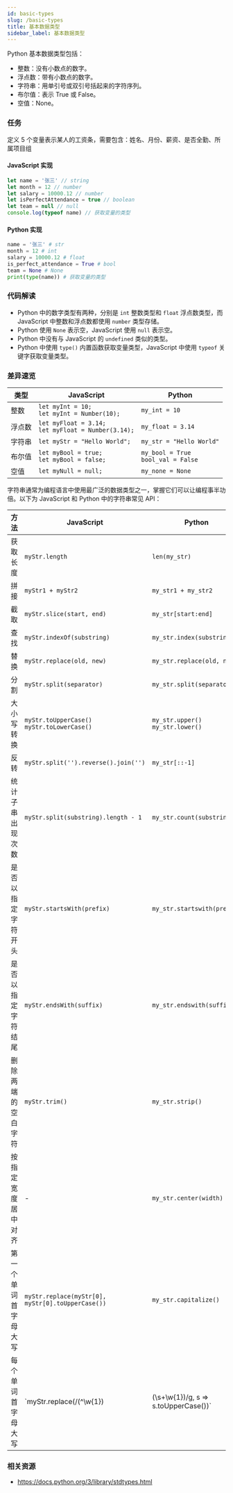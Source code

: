 ```yaml
---
id: basic-types
slug: /basic-types
title: 基本数据类型
sidebar_label: 基本数据类型
---
```


Python 基本数据类型包括：

- 整数：没有小数点的数字。
- 浮点数：带有小数点的数字。
- 字符串：用单引号或双引号括起来的字符序列。
- 布尔值：表示 True 或 False。
- 空值：None。

### 任务

定义 5 个变量表示某人的工资条，需要包含：姓名、月份、薪资、是否全勤、所属项目组

#### JavaScript 实现

```javascript
let name = '张三' // string
let month = 12 // number
let salary = 10000.12 // number
let isPerfectAttendance = true // boolean
let team = null // null
console.log(typeof name) // 获取变量的类型
```

#### Python 实现

```python
name = '张三' # str
month = 12 # int
salary = 10000.12 # float
is_perfect_attendance = True # bool
team = None # None
print(type(name)) # 获取变量的类型
```

### 代码解读
 - Python 中的数字类型有两种，分别是 `int` 整数类型和 `float` 浮点数类型，而 JavaScript 中整数和浮点数都使用 `number` 类型存储。
 - Python 使用 `None` 表示空，JavaScript 使用 `null` 表示空。
 - Python 中没有与 JavaScript 的 `undefined` 类似的类型。 
 - Python 中使用 `type()` 内置函数获取变量类型，JavaScript 中使用 `typeof` 关键字获取变量类型。

### 差异速览
| 类型 | JavaScript | Python |
|---------|------------|--------|
| 整数 | `let myInt = 10;`<br />`let myInt = Number(10);` | `my_int = 10` |
| 浮点数 | `let myFloat = 3.14;`<br />`let myFloat = Number(3.14);` | `my_float = 3.14` |
| 字符串 | `let myStr = "Hello World";` | `my_str = "Hello World"` |
| 布尔值 | `let myBool = true;`<br />`let myBool = false;` | `my_bool = True`<br />`bool_val = False` |
| 空值 | `let myNull = null;` | `my_none = None` |

字符串通常为编程语言中使用最广泛的数据类型之一，掌握它们可以让编程事半功倍。以下为 JavaScript 和 Python 中的字符串常见 API：

| 方法         | JavaScript                     | Python                           |
|--------------|--------------------------------|----------------------------------|
| 获取长度   | `myStr.length`                   | `len(my_str)`                       |
| 拼接   | `myStr1 + myStr2`                  | `my_str1 + my_str2`                    |
| 截取   | `myStr.slice(start, end)`        | `my_str[start:end]`                 |
| 查找   | `myStr.indexOf(substring)`       | `my_str.index(substring)`           |
| 替换   | `myStr.replace(old, new)`        | `my_str.replace(old, new)`          |
| 分割   | `myStr.split(separator)`         | `my_str.split(separator)`           |
| 大小写转换 | `myStr.toUpperCase()`<br />`myStr.toLowerCase()` | `my_str.upper()`<br />`my_str.lower()` |
| 反转	| `myStr.split('').reverse().join('')`	| `my_str[::-1]` |
| 统计子串出现次数 |	`myStr.split(substring).length - 1`	| `my_str.count(substring)` |
| 是否以指定字符开头 |	`myStr.startsWith(prefix)`	| `my_str.startswith(prefix)` |
| 是否以指定字符结尾 | `myStr.endsWith(suffix)` | `my_str.endswith(suffix)` |
| 删除两端的空白字符	| `myStr.trim()`	| `my_str.strip()` |
| 按指定宽度居中对齐 |	-	| `my_str.center(width)` |
| 第一个单词首字母大写 | `myStr.replace(myStr[0], myStr[0].toUpperCase())`	| `my_str.capitalize()` |
| 每个单词首字母大写 |	`myStr.replace(/(^\w{1})|(\s+\w{1})/g, s => s.toUpperCase())`	| `my_str.title()` |

### 相关资源
- https://docs.python.org/3/library/stdtypes.html

